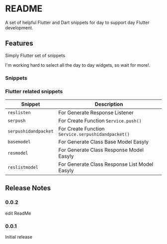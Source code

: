 # README

A set of helpful Flutter and Dart snippets for day to support day Flutter development.

## Features

Simply Flutter set of snippets

I'm working hard to select all the day to day widgets, so wait for more!.

### Snippets

### Flutter related snippets

| Snippet              | Description                                        |
| -------------------- | -------------------------------------------------- |
| `reslisten`          | For Generate Response Listener                     |
| `serpush`            | For Create Function `Service.push()`               |
| `serpushidandpacket` | For Create Function `Service.serpushidandpacket()` |
| `basemodel`          | For Generate Class Base Model Easyly               |
| `resmodel`           | For Generate Class Response Model Easyly           |
| `reslistmodel`       | For Generate Class Response List Model Easyly      |

## Release Notes

### 0.0.2

edit ReadMe

### 0.0.1

Initial release
